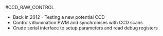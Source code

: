 #CCD_RAW_CONTROL
- Back in 2012 - Testing a new potential CCD
- Controls illumination PWM and synchronises with CCD scans
- Crude serial interface to setup parameters and read debug registers
